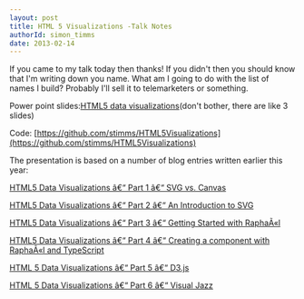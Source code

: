 ```yaml
---
layout: post
title: HTML 5 Visualizations -Talk Notes
authorId: simon_timms
date: 2013-02-14
---
```


If you came to my talk today then thanks! If you didn't then you should know that I'm writing down you name. What am I going to do with the list of names I build? Probably I'll sell it to telemarketers or something.

Power point slides:[HTML5 data visualizations](http://stimms.files.wordpress.com/2013/02/html5-data-visualizations.pptx)(don't bother, there are like 3 slides)

Code: [https://github.com/stimms/HTML5Visualizations](https://github.com/stimms/HTML5Visualizations)

The presentation is based on a number of blog entries written earlier this year:

[HTML5 Data Visualizations â€“ Part 1 â€“ SVG vs. Canvas](http://blog.simontimms.com/2013/01/08/html5-data-visualizations-part-1-svg-vs-canvas/ "HTML5 Data Visualizations â€“ Part 1 â€“ SVG vs.Canvas")

[HTML5 Data Visualizations â€“ Part 2 â€“ An Introduction to SVG](http://blog.simontimms.com/2013/01/10/html5-data-visualizations-part-2-an-introduction-to-svg/ "HTML5 Data Visualizations â€“ Part 2 â€“ An Introduction toSVG")

[HTML5 Data Visualizations â€“ Part 3 â€“ Getting Started with RaphaÃ«l  
](http://blog.simontimms.com/2013/01/12/html5-data-visualizations-part-3-getting-started-with-raphael/ "HTML5 Data Visualizations â€“ Part 3 â€“ Getting Started withRaphaÃ«l")

[HTML5 Data Visualizations â€“ Part 4 â€“ Creating a component with RaphaÃ«l and TypeScript](http://blog.simontimms.com/2013/01/17/html5-data-visualizations-part-4-creating-a-component-with-raphael-and-typescript/ "HTML5 Data Visualizations â€“ Part 4 â€“ Creating a component with RaphaÃ«l andTypeScript")

[HTML 5 Data Visualizations â€“ Part 5 â€“ D3.js](http://blog.simontimms.com/2013/01/25/html-5-data-visualizations-part-5-d3-js/ "HTML 5 Data Visualizations â€“ Part 5 â€“D3.js")

[HTML 5 Data Visualizations â€“ Part 6 â€“ Visual Jazz](http://blog.simontimms.com/2013/01/29/html-5-data-visualizations-part-6-visual-jazz/ "HTML 5 Data Visualizations â€“ Part 6 â€“ VisualJazz")



